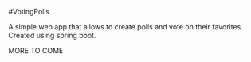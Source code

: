 #VotingPolls

A simple web app that allows to create polls and vote on their favorites.
Created using spring boot. 

MORE TO COME
